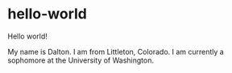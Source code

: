 # hello-world

Hello world!

My name is Dalton.
I am from Littleton, Colorado.
I am currently a sophomore at the University of Washington.
